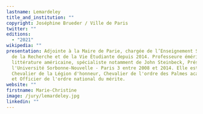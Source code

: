 ```yaml
---
lastname: Lemardeley
title_and_institution: ""
copyright: Joséphine Brueder / Ville de Paris
twitter: ""
editions:
  - "2021"
wikipedia: ""
presentation: Adjointe à la Maire de Parie, chargée de l’Enseignement Supérieur,
  de la Recherche et de la Vie Étudiante depuis 2014. Professeure émérite de
  littérature américaine, spécialiste notamment de John Steinbeck, Présidente de
  l'Université Sorbonne-Nouvelle - Paris 3 entre 2008 et 2014. Elle est
  Chevalier de la Légion d'honneur, Chevalier de l'ordre des Palmes académiques
  et Officier de l'ordre national du mérite.
website: ""
firstname: Marie-Christine
image: /jury/lemardeley.jpg
linkedin: ""
---
```

